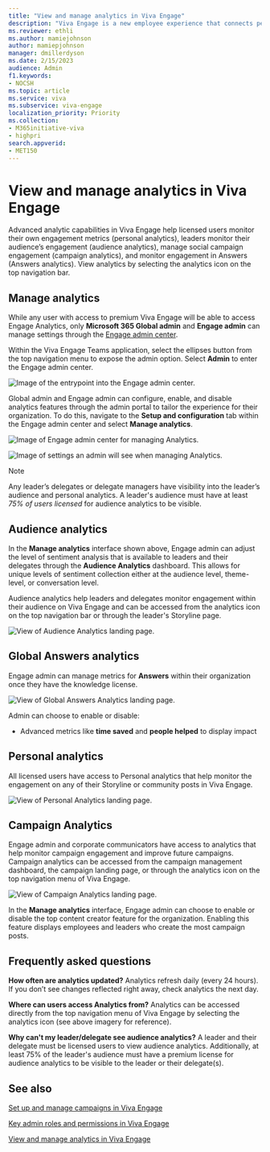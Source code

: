 ```yaml
---
title: "View and manage analytics in Viva Engage"
description: "Viva Engage is a new employee experience that connects people across the company—wherever and whenever they work—so that everyone is included and engaged."
ms.reviewer: ethli
ms.author: mamiejohnson
author: mamiepjohnson
manager: dmillerdyson
ms.date: 2/15/2023
audience: Admin
f1.keywords:
- NOCSH
ms.topic: article
ms.service: viva
ms.subservice: viva-engage
localization_priority: Priority
ms.collection:  
- M365initiative-viva
- highpri
search.appverid:
- MET150
---
```



# View and manage analytics in Viva Engage

Advanced analytic capabilities in Viva Engage help licensed users monitor their own engagement metrics (personal analytics), leaders monitor their audience’s engagement (audience analytics), manage social campaign engagement (campaign analytics), and monitor engagement in Answers (Answers analytics). View analytics by selecting the analytics icon on the top navigation bar.

## Manage analytics

While any user with access to premium Viva Engage will be able to access Engage Analytics, only **Microsoft 365 Global admin** and **Engage admin** can manage settings through the [Engage admin center](/Viva/engage/eac-as-access-eac).

Within the Viva Engage Teams application, select the ellipses button from the top navigation menu to expose the admin option. Select **Admin** to enter the Engage admin center.

![Image of the entrypoint into the Engage admin center.](/Viva/media/engage/admin/admin-entrypoint.png)

 Global admin and Engage admin can configure, enable, and disable analytics features through the admin portal to tailor the experience for their organization. To do this, navigate to the **Setup and configuration** tab within the Engage admin center and select **Manage analytics**.

![Image of Engage admin center for managing Analytics.](/Viva/media/engage/admin/manage-analytics-eac.png)

![Image of settings an admin will see when managing Analytics.](/Viva/media/engage/admin/analytics-admin-settings.png)

>[!NOTE]
> Any leader’s delegates or delegate managers have visibility into the leader’s audience and personal analytics. A leader's audience must have at least *75% of users licensed* for audience analytics to be visible.

## Audience analytics  

In the **Manage analytics** interface shown above, Engage admin can adjust the level of sentiment analysis that is available to leaders and their delegates through the **Audience Analytics** dashboard. This allows for unique levels of sentiment collection either at the audience level, theme-level, or conversation level.

Audience analytics help leaders and delegates monitor engagement within their audience on Viva Engage and can be accessed from the analytics icon on the top navigation bar or through the leader's Storyline page.

![View of Audience Analytics landing page.](/Viva/media/engage/admin/audience-analytics.png)

## Global Answers analytics

Engage admin can manage metrics for **Answers** within their organization once they have the knowledge license.

![View of Global Answers Analytics landing page.](/Viva/media/engage/admin/global-answers-analytics.png)

Admin can choose to enable or disable:

- Advanced metrics like **time saved** and **people helped** to display impact  

## Personal analytics  

All licensed users have access to Personal analytics that help monitor the engagement on any of their Storyline or community posts in Viva Engage.

![View of Personal Analytics landing page.](/Viva/media/engage/admin/personal-analytics-admin.png)

## Campaign Analytics  

Engage admin and corporate communicators have access to analytics that help monitor campaign engagement and improve future campaigns. Campaign analytics can be accessed from the campaign management dashboard, the campaign landing page, or through the analytics icon on the top navigation menu of Viva Engage.

![View of Campaign Analytics landing page.](/Viva/media/engage/admin/campaign-analytics.png)

In the **Manage analytics** interface, Engage admin can choose to enable or disable the top content creator feature for the organization. Enabling this feature displays employees and leaders who create the most campaign posts.

## Frequently asked questions

**How often are analytics updated?** Analytics refresh daily (every 24 hours). If you don’t see changes reflected right away, check analytics the next day.

**Where can users access Analytics from?** Analytics can be accessed directly from the top navigation menu of Viva Engage by selecting the analytics icon (see above imagery for reference).

**Why can't my leader/delegate see audience analytics?** A leader and their delegate must be licensed users to view audience analytics. Additionally, at least 75% of the leader's audience must have a premium license for audience analytics to be visible to the leader or their delegate(s).

## See also

[Set up and manage campaigns in Viva Engage](/viva/engage/campaigns)

[Key admin roles and permissions in Viva Engage](/viva/engage/eac-key-admin-roles-permissions)

[View and manage analytics in Viva Engage](/Viva/engage/analytics)